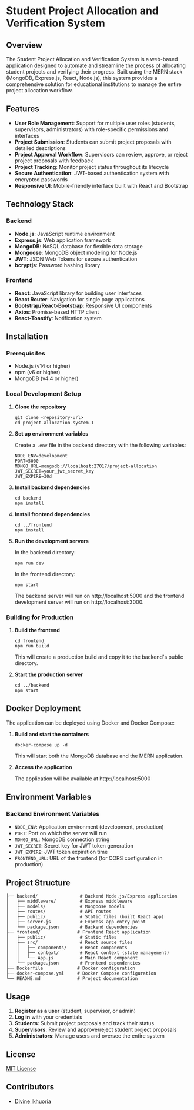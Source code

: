# Student Project Allocation and Verification System

## Overview

The Student Project Allocation and Verification System is a web-based application designed to automate and streamline the process of allocating student projects and verifying their progress. Built using the MERN stack (MongoDB, Express.js, React, Node.js), this system provides a comprehensive solution for educational institutions to manage the entire project allocation workflow.

## Features

- **User Role Management**: Support for multiple user roles (students, supervisors, administrators) with role-specific permissions and interfaces
- **Project Submission**: Students can submit project proposals with detailed descriptions
- **Project Approval Workflow**: Supervisors can review, approve, or reject project proposals with feedback
- **Project Tracking**: Monitor project status throughout its lifecycle
- **Secure Authentication**: JWT-based authentication system with encrypted passwords
- **Responsive UI**: Mobile-friendly interface built with React and Bootstrap

## Technology Stack

### Backend
- **Node.js**: JavaScript runtime environment
- **Express.js**: Web application framework
- **MongoDB**: NoSQL database for flexible data storage
- **Mongoose**: MongoDB object modeling for Node.js
- **JWT**: JSON Web Tokens for secure authentication
- **bcryptjs**: Password hashing library

### Frontend
- **React**: JavaScript library for building user interfaces
- **React Router**: Navigation for single page applications
- **Bootstrap/React-Bootstrap**: Responsive UI components
- **Axios**: Promise-based HTTP client
- **React-Toastify**: Notification system

## Installation

### Prerequisites

- Node.js (v14 or higher)
- npm (v6 or higher)
- MongoDB (v4.4 or higher)

### Local Development Setup

1. **Clone the repository**
   ```
   git clone <repository-url>
   cd project-allocation-system-1
   ```

2. **Set up environment variables**
   
   Create a `.env` file in the backend directory with the following variables:
   ```
   NODE_ENV=development
   PORT=5000
   MONGO_URL=mongodb://localhost:27017/project-allocation
   JWT_SECRET=your_jwt_secret_key
   JWT_EXPIRE=30d
   ```

3. **Install backend dependencies**
   ```
   cd backend
   npm install
   ```

4. **Install frontend dependencies**
   ```
   cd ../frontend
   npm install
   ```

5. **Run the development servers**

   In the backend directory:
   ```
   npm run dev
   ```

   In the frontend directory:
   ```
   npm start
   ```

   The backend server will run on http://localhost:5000 and the frontend development server will run on http://localhost:3000.

### Building for Production

1. **Build the frontend**
   ```
   cd frontend
   npm run build
   ```
   This will create a production build and copy it to the backend's public directory.

2. **Start the production server**
   ```
   cd ../backend
   npm start
   ```

## Docker Deployment

The application can be deployed using Docker and Docker Compose:

1. **Build and start the containers**
   ```
   docker-compose up -d
   ```

   This will start both the MongoDB database and the MERN application.

2. **Access the application**
   
   The application will be available at http://localhost:5000

## Environment Variables

### Backend Environment Variables

- `NODE_ENV`: Application environment (development, production)
- `PORT`: Port on which the server will run
- `MONGO_URL`: MongoDB connection string
- `JWT_SECRET`: Secret key for JWT token generation
- `JWT_EXPIRE`: JWT token expiration time
- `FRONTEND_URL`: URL of the frontend (for CORS configuration in production)

## Project Structure

```
├── backend/                # Backend Node.js/Express application
│   ├── middleware/         # Express middleware
│   ├── models/             # Mongoose models
│   ├── routes/             # API routes
│   ├── public/             # Static files (built React app)
│   ├── server.js           # Express app entry point
│   └── package.json        # Backend dependencies
├── frontend/              # Frontend React application
│   ├── public/             # Static files
│   ├── src/                # React source files
│   │   ├── components/     # React components
│   │   ├── context/        # React context (state management)
│   │   └── App.js          # Main React component
│   └── package.json        # Frontend dependencies
├── Dockerfile             # Docker configuration
├── docker-compose.yml     # Docker Compose configuration
└── README.md              # Project documentation
```

## Usage

1. **Register as a user** (student, supervisor, or admin)
2. **Log in** with your credentials
3. **Students**: Submit project proposals and track their status
4. **Supervisors**: Review and approve/reject student project proposals
5. **Administrators**: Manage users and oversee the entire system

## License

[MIT License](LICENSE)

## Contributors

- [Divine Ikhuoria](https://github.com/divuzki)